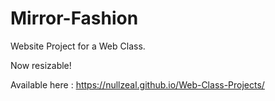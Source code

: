 # Mirror-Fashion

Website Project for a Web Class.
 
Now resizable!

Available here : https://nullzeal.github.io/Web-Class-Projects/
